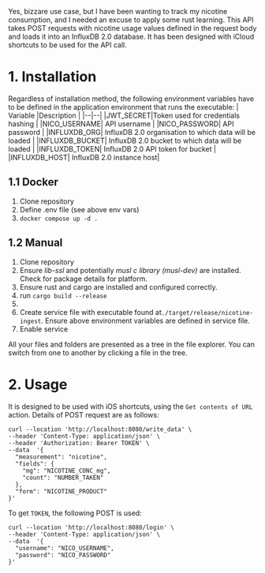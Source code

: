 Yes, bizzare use case, but I have been wanting to track my nicotine consumption, and I needed an excuse to apply some rust learning. 
This API takes POST requests with nicotine usage values defined in the request body and loads it into an InfluxDB 2.0 database. 
It has been designed with iCloud shortcuts to be used for the API call. 

# 1. Installation 
Regardless of installation method, the following environment variables have to be defined in the application environment that runs the executable:
| Variable |Description  |
|--|--|
|JWT_SECRET|Token used for credentials hashing |
|NICO_USERNAME| API username |
|NICO_PASSWORD| API password |
|INFLUXDB_ORG| InfluxDB 2.0 organisation to which data will be loaded |
|INFLUXDB_BUCKET| InfluxDB 2.0 bucket to which data will be loaded |
|INFLUXDB_TOKEN| InfluxDB 2.0 API token for bucket |
|INFLUXDB_HOST| InfluxDB 2.0 instance host|
## 1.1 Docker 
 1. Clone repository 
 2. Define .env file (see above env vars)
 3. `docker compose up -d .`

## 1.2 Manual

 1. Clone repository
 2. Ensure _lib-ssl_ and potentially _musl c library (musl-dev)_ are installed. Check for package details for platform. 
 3. Ensure rust and cargo are installed and configured correctly.
 4. run `cargo build --release`
 5. 
 6. Create service file with executable found at`./target/release/nicotine-ingest`. Ensure above environment variables are defined in service file. 
 7. Enable service

All your files and folders are presented as a tree in the file explorer. You can switch from one to another by clicking a file in the tree.

# 2. Usage 
It is designed to be used with iOS shortcuts, using the `Get contents of URL` action. 
Details of POST request are as follows:
```
curl --location 'http://localhost:8080/write_data' \
--header 'Content-Type: application/json' \
--header 'Authorization: Bearer TOKEN' \
--data  '{
  "measurement": "nicotine",
  "fields": {
    "mg": "NICOTINE_CONC_mg",
    "count": "NUMBER_TAKEN"
  },
  "form": "NICOTINE_PRODUCT"
}'
```
To get `TOKEN`, the following POST is used: 
```
curl --location 'http://localhost:8080/login' \
--header 'Content-Type: application/json' \
--data  '{
  "username": "NICO_USERNAME",
  "password": "NICO_PASSWORD"
}'
```
